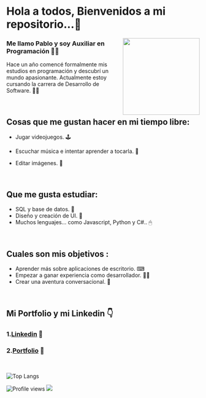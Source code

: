 <h1>Hola a todos, Bienvenidos a mi repositorio...👋</h1>



<img src="https://user-images.githubusercontent.com/104698937/232256455-bca30fcb-529a-4401-9981-a917ef6c6999.png" height="200" width="200" align="right"></img>


### Me llamo Pablo y soy Auxiliar en Programación 🙋‍♂️
Hace un año comencé formalmente mis estudios en programación y descubrí un mundo apasionante.
Actualmente estoy cursando la carrera de Desarrollo de Software.  👨‍🎓

</br>


## Cosas que me gustan hacer en mi tiempo libre:
  - Jugar videojuegos. 🕹
  - Escuchar música e intentar aprender a tocarla. 🎸

  - Editar imágenes.  📸
  
  </br>
  
## Que me gusta estudiar:
  - SQL y base de datos. 💽
  - Diseño y creación de UI. 📲
  - Muchos lenguajes... como Javascript, Python y C#.. 🖱

</br>

## Cuales son mis objetivos :
  - Aprender más sobre aplicaciones de escritorio. ⌨
  - Empezar a ganar experiencia como desarrollador. 👨‍💻
  - Crear una aventura conversacional. 🎲

</br>



## Mi Portfolio y mi Linkedin 👇
### 1.[Linkedin](https://www.linkedin.com/in/pablo-percara/) 👦 </br>
### 2.[Portfolio](https://portfolio-pablo-percara.vercel.app/) 📖
</br>


![Top Langs](https://github-readme-stats.vercel.app/api/top-langs/?username=PerPab&layout=compact)
</br>

![Profile views](https://gpvc.arturio.dev/PerPab)  <img src="https://img.shields.io/github/followers/PerPab?label=Follow" style=" float:left, margin-right:10px" />
